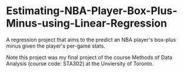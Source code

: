 # Estimating-NBA-Player-Box-Plus-Minus-using-Linear-Regression
A regression project that aims to the predict an NBA player's box-plus minus given the player's per-game stats.

Note this project was my final project of the course Methods of Data Analysis (course code: STA302) at the Unviersity of Toronto. 
